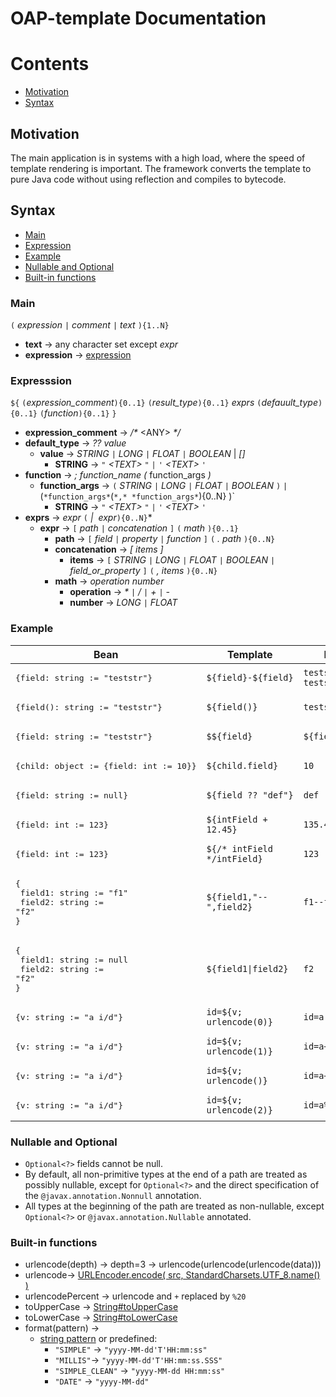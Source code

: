 OAP-template Documentation
===============================

# Contents

* [Motivation](#motivation)
* [Syntax](#syntax)

## Motivation
<p>The main application is in systems with a high load, where the speed of template rendering is important. The framework converts the template to pure Java code without using reflection and compiles to bytecode.</p>

## Syntax
* [Main](#main)
* [Expression](#expression)
* [Example](#example)
* [Nullable and Optional](#nullable-and-optional)
* [Built-in functions](#built-in-functions)

### Main
`(` *expression* `|` *comment* `|` *text* `){1..N}`
  
* **text** → any character set except *expr*
* **expression** → [expression](#expresssion)

### Expresssion

`${` `(`*expression_comment*`){0..1}` `(`*result_type*`){0..1}` *exprs* `(`*defauult_type*`){0..1}` `(`*function*`){0..1}` `}`

* **expression_comment** → _/*_ &lt;ANY> _*/_<br>
* **default_type** → *??* *value*<br>
  * **value** → *STRING* `|` *LONG* `|` *FLOAT* `|` *BOOLEAN* | *[]*
    * **STRING** → `"` *&lt;TEXT>* `"` `|` `'` *&lt;TEXT>* `'`
* **function** → *;* *function_name* *(* function_args *)*<br>
  * **function_args**  → `(` *STRING* `|` *LONG* `|` *FLOAT* `|` *BOOLEAN* `)` `|` (` *function_args* `(` *,* *function_args* `){0..N} )`
    * **STRING** → `"` *&lt;TEXT>* `"` `|` `'` *&lt;TEXT>* `'`
* **exprs** → *expr* `(` *|* &nbsp;*expr*`){0..N}`* <br>
  * **expr**  → `[` *path* `|` *concatenation* `]` `(` *math* `){0..1}`
    * **path**  →  `[` *field* `|` *property* `|` *function* `]` `(` *.* *path* `){0..N}`
    * **concatenation** → *\[* *items* *]*
      * **items** → `[` *STRING* `|` *LONG* `|` *FLOAT* `|` *BOOLEAN* `|` *field_or_property* `]` `(` *,* *items* `){0..N}`
    * **math**  → *operation* *number*
      * **operation**  → _*_ `|` */* `|` *+* `|` *-*
      * **number** → *LONG* `|` *FLOAT*


### Example
| Bean                                                                         | Template                    | Result          |
|------------------------------------------------------------------------------|-----------------------------|-----------------|
| <pre>{field: string := "teststr"}</pre>                                      | `${field}-${field}`         | `teststr-teststr` |
| <pre>{field(): string := "teststr"}</pre>                                    | `${field()}`                | `teststr`       |
| <pre>{field: string := "teststr"}</pre>                                      | `$${field}`                 | `${field}`      |
| <pre>{child: object := {field: int := 10}}</pre>                             | `${child.field}`            | `10`            |
| <pre>{field: string := null}</pre>                                           | `${field ?? "def"}`         | `def`           |
| <pre>{field: int := 123}</pre>                                               | `${intField + 12.45}`       | `135.45`        |
| <pre>{field: int := 123}</pre>                                               | `${/* intField */intField}` | `123`           |
| <pre>{<br/>  field1: string := "f1"<br/>  field2: string := "f2"<br/>}</pre> | `${field1,"--",field2}`     | `f1--f2`        |
| <pre>{<br/>  field1: string := null<br/>  field2: string := "f2"<br/>}</pre> | `${field1\|field2}`         | `f2`          |
| <pre>{v: string := "a i/d"}</pre>                                            | `id=${v; urlencode(0)}`     | `id=a i/d`      |
| <pre>{v: string := "a i/d"}</pre>                                            | `id=${v; urlencode(1)}`     | `id=a+i%2Fd`    |
| <pre>{v: string := "a i/d"}</pre>                                            | `id=${v; urlencode()}`      | `id=a+i%2Fd`    |
| <pre>{v: string := "a i/d"}</pre>                                            | `id=${v; urlencode(2)}`     | `id=a%2Bi%252Fd` |


### Nullable and Optional
* `Optional<?>` fields cannot be null.
* By default, all non-primitive types at the end of a path are treated as possibly nullable, except for `Optional<?>` and the direct specification of the `@javax.annotation.Nonnull` annotation.
* All types at the beginning of the path are treated as non-nullable, except `Optional<?>` or `@javax.annotation.Nullable` annotated.

### Built-in functions
* urlencode(depth) → depth=3 → urlencode(urlencode(urlencode(data)))
* urlencode→   [URLEncoder.encode( src, StandardCharsets.UTF_8.name() )](https://docs.oracle.com/en/java/javase/18/docs/api/java.base/java/net/URLEncoder.html#encode(java.lang.String,java.nio.charset.Charset))
* urlencodePercent → urlencode and `+` replaced by `%20`
* toUpperCase → [String#toUpperCase](https://docs.oracle.com/en/java/javase/18/docs/api/java.base/java/lang/String.html#toUpperCase())
* toLowerCase → [String#toLowerCase](https://docs.oracle.com/en/java/javase/18/docs/api/java.base/java/lang/String.html#toLowerCase())
* format(pattern) → 
  * [string pattern](https://www.joda.org/joda-time/apidocs/org/joda/time/format/DateTimeFormat.html) or predefined:
    * `"SIMPLE"` → `"yyyy-MM-dd'T'HH:mm:ss"`
    * `"MILLIS"`→ `"yyyy-MM-dd'T'HH:mm:ss.SSS"`
    * `"SIMPLE_CLEAN"` → `"yyyy-MM-dd HH:mm:ss"`
    *  `"DATE"` → `"yyyy-MM-dd"`
